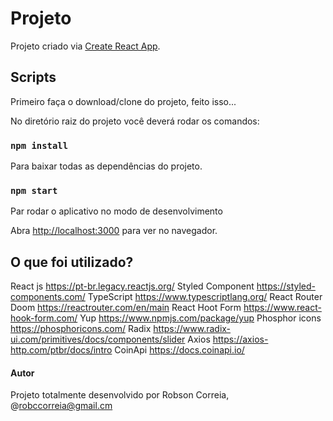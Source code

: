 # Projeto

Projeto criado via [Create React App](https://github.com/facebook/create-react-app).

## Scripts

Primeiro faça o download/clone do projeto, feito isso...

No diretório raiz do projeto você deverá rodar os comandos:

### `npm install`

Para baixar todas as dependências do projeto.

### `npm start`

Par rodar o aplicativo no modo de desenvolvimento

Abra [http://localhost:3000](http://localhost:3000) para ver no navegador.

## O que foi utilizado?

React js https://pt-br.legacy.reactjs.org/
Styled Component https://styled-components.com/
TypeScript https://www.typescriptlang.org/
React Router Doom https://reactrouter.com/en/main
React Hoot Form https://www.react-hook-form.com/
Yup https://www.npmjs.com/package/yup
Phosphor icons https://phosphoricons.com/
Radix https://www.radix-ui.com/primitives/docs/components/slider
Axios https://axios-http.com/ptbr/docs/intro
CoinApi https://docs.coinapi.io/

#### Autor

Projeto totalmente desenvolvido por Robson Correia, @robccorreia@gmail.cm
